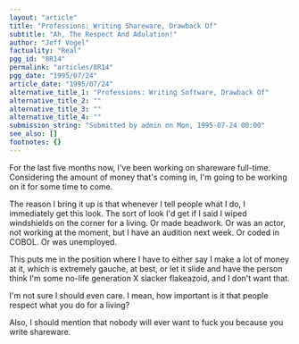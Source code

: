 ```yaml
---
layout: "article"
title: "Professions: Writing Shareware, Drawback Of"
subtitle: "Ah, The Respect And Adulation!"
author: "Jeff Vogel"
factuality: "Real"
pgg_id: "8R14"
permalink: "articles/8R14"
pgg_date: "1995/07/24"
article_date: "1995/07/24"
alternative_title_1: "Professions: Writing Software, Drawback Of"
alternative_title_2: ""
alternative_title_3: ""
alternative_title_4: ""
submission_string: "Submitted by admin on Mon, 1995-07-24 00:00"
see_also: []
footnotes: {}
---
```

<div>
<p>For the last five months now, I've been working on shareware full-time. Considering the amount of money that's coming in, I'm going to be working on it for some time to come.</p>
<p>The reason I bring it up is that whenever I tell people what I do, I immediately get this look. The sort of look I'd get if I said I wiped windshields on the corner for a living. Or made beadwork. Or was an actor, not working at the moment, but I have an audition next week. Or coded in COBOL. Or was unemployed.</p>
<p>This puts me in the position where I have to either say I make a lot of money at it, which is extremely gauche, at best, or let it slide and have the person think I'm some no-life generation X slacker flakeazoid, and I don't want that.</p>
<p>I'm not sure I should even care. I mean, how important is it that people respect what you do for a living?</p>
<p>Also, I should mention that nobody will ever want to fuck you because you write shareware. <!--Amazon_CLS_IM_END--></p>
</div>

